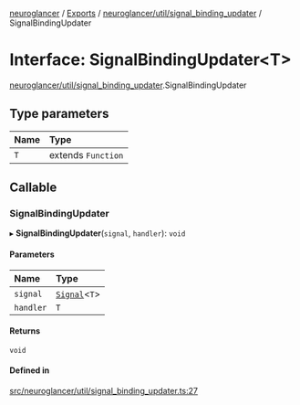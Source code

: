 [neuroglancer](../README.md) / [Exports](../modules.md) / [neuroglancer/util/signal\_binding\_updater](../modules/neuroglancer_util_signal_binding_updater.md) / SignalBindingUpdater

# Interface: SignalBindingUpdater<T\>

[neuroglancer/util/signal_binding_updater](../modules/neuroglancer_util_signal_binding_updater.md).SignalBindingUpdater

## Type parameters

| Name | Type |
| :------ | :------ |
| `T` | extends `Function` |

## Callable

### SignalBindingUpdater

▸ **SignalBindingUpdater**(`signal`, `handler`): `void`

#### Parameters

| Name | Type |
| :------ | :------ |
| `signal` | [`Signal`](../classes/neuroglancer_util_signal.Signal.md)<`T`\> |
| `handler` | `T` |

#### Returns

`void`

#### Defined in

[src/neuroglancer/util/signal_binding_updater.ts:27](https://github.com/ActiveBrainAtlas2/neuroglancer/blob/034b457d/src/neuroglancer/util/signal_binding_updater.ts#L27)
